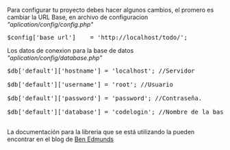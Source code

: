 <p>Para configurar tu proyecto debes hacer algunos cambios, el promero es cambiar la URL Base, en archivo de configuracion <i>"aplication/config/config.php"</i></p>
<pre>$config['base_url']	= 'http://localhost/todo/';</pre>

<p>Los datos de conexion para la base de datos <i>"aplication/config/database.php"</i> </p>
<pre>
$db['default']['hostname'] = 'localhost'; //Servidor<br>
$db['default']['username'] = 'root'; //Usuario<br>
$db['default']['password'] = 'password'; //Contraseña.<br>
$db['default']['database'] = 'codelogin'; //Nombre de la base de datos.<br>
</pre>

<p>La documentación para la libreria que se está utilizando la pueden encontrar en el blog de <a href="http://benedmunds.com/ion_auth/">Ben Edmunds</a></p>

